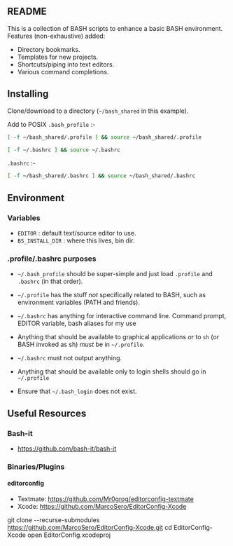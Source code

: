 
README
------

This is a collection of BASH scripts to enhance a basic BASH environment. Features (non-exhaustive) added:

- Directory bookmarks.
- Templates for new projects.
- Shortcuts/piping into text editors.
- Various command completions.

## Installing

Clone/download to a directory (`~/bash_shared` in this example).

Add to POSIX `.bash_profile` :-

```bash
[ -f ~/bash_shared/.profile ] && source ~/bash_shared/.profile

[ -f ~/.bashrc ] && source ~/.bashrc
```

`.bashrc` :-

```bash
[ -f ~/bash_shared/.bashrc ] && source ~/bash_shared/.bashrc
```

## Environment

### Variables

- `EDITOR` : default text/source editor to use.
- `BS_INSTALL_DIR` : where this lives, bin dir.

### .profile/.bashrc purposes

* `~/.bash_profile` should be super-simple and just load `.profile` and `.bashrc` (in that order).

* `~/.profile` has the stuff *not* specifically related to BASH, such as environment variables
  (PATH and friends).

* `~/.bashrc` has anything for interactive command line. Command prompt, EDITOR variable, bash
  aliases for my use

* Anything that should be available to graphical applications *or* to `sh` (or BASH invoked as sh)
  *must* be in `~/.profile`.

* `~/.bashrc` must not output anything.

* Anything that should be available only to login shells should go in `~/.profile`

* Ensure that `~/.bash_login` does not exist.


## Useful Resources

### Bash-it

 * <https://github.com/bash-it/bash-it>
 
### Binaries/Plugins
 
#### editorconfig
 
 - Textmate: https://github.com/Mr0grog/editorconfig-textmate
 - Xcode: https://github.com/MarcoSero/EditorConfig-Xcode
 
git clone --recurse-submodules https://github.com/MarcoSero/EditorConfig-Xcode.git
cd EditorConfig-Xcode
open EditorConfig.xcodeproj
 
 
